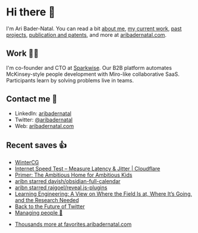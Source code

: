 # Hi there  👋

I'm Ari Bader-Natal. You can read a bit [about me](https://aribadernatal.com), [my current work](https://aribadernatal.com/projects/Sparkwise/), [past projects](https://aribadernatal.com/projects/), [publication and patents](https://aribadernatal.com/publications), and more at [aribadernatal.com](https://aribadernatal.com).

## Work  👨‍💻

I'm co-founder and CTO at [Sparkwise](https://sparkwise.co). Our B2B platform automates McKinsey-style people development with Miro-like collaborative SaaS. Participants learn by solving problems live in teams.

## Contact me  💬 

- LinkedIn: [aribadernatal](https://linkedin.com/in/aribadernatal)
- Twitter: [@aribadernatal](https://twitter.com/aribadernatal)
- Web: [aribadernatal.com](https://aribadernatal.com)

## Recent saves  👍

<!--START_SECTION:feed-->
* [WinterCG](https:&#x2F;&#x2F;favorites.aribadernatal.com&#x2F;pocket-favorites&#x2F;2022&#x2F;05&#x2F;wintercg&#x2F;)
* [Internet Speed Test – Measure Latency &amp; Jitter | Cloudflare](https:&#x2F;&#x2F;favorites.aribadernatal.com&#x2F;pocket-favorites&#x2F;2022&#x2F;04&#x2F;internet-speed-test-measure-latency-jitter-cloudflare&#x2F;)
* [Primer: The Ambitious Home for Ambitious Kids](https:&#x2F;&#x2F;favorites.aribadernatal.com&#x2F;pocket-favorites&#x2F;2022&#x2F;04&#x2F;primer-the-ambitious-home-for-ambitious-kids&#x2F;)
* [aribn starred davish&#x2F;obsidian-full-calendar](https:&#x2F;&#x2F;favorites.aribadernatal.com&#x2F;github-favorites&#x2F;2022&#x2F;04&#x2F;aribn-starred-davish-obsidian-full-calendar&#x2F;)
* [aribn starred rajgoel&#x2F;reveal.js-plugins](https:&#x2F;&#x2F;favorites.aribadernatal.com&#x2F;github-favorites&#x2F;2022&#x2F;04&#x2F;aribn-starred-rajgoel-reveal-js-plugins&#x2F;)
* [Learning Engineering: A View on Where the Field Is at, Where It’s Going, and the Research Needed](https:&#x2F;&#x2F;favorites.aribadernatal.com&#x2F;pocket-favorites&#x2F;2022&#x2F;04&#x2F;learning-engineering-a-view-on-where-the-field-is-at-where-its-going-and-the-research-needed&#x2F;)
* [Back to the Future of Twitter](https:&#x2F;&#x2F;favorites.aribadernatal.com&#x2F;pocket-favorites&#x2F;2022&#x2F;04&#x2F;back-to-the-future-of-twitter&#x2F;)
* [Managing people 🤯](https:&#x2F;&#x2F;favorites.aribadernatal.com&#x2F;pocket-favorites&#x2F;2022&#x2F;04&#x2F;managing-people-%f0%9f%a4%af&#x2F;)
<!--END_SECTION:feed-->
* [Thousands more at favorites.aribadernatal.com](https://favorites.aribadernatal.com)
